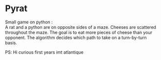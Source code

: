 # Pyrat
Small game on python :  
A rat and a python are on opposite sides of a maze. 
Cheeses are scattered throughout the maze. 
The goal is to eat more pieces of cheese than your opponent. 
The algorithm decides which path to take on a turn-by-turn basis.



PS: Hi curious first years imt atlantique
